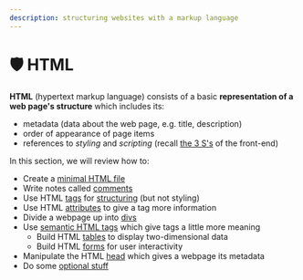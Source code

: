 ```yaml
---
description: structuring websites with a markup language
---
```


# 🛡️ HTML

**HTML** (hypertext markup language) consists of a basic **representation of a web page's structure** which includes its:

* metadata (data about the web page, e.g. title, description)
* order of appearance of page items
* references to _styling_ and _scripting_ (recall [the 3 S's](broken-reference) of the front-end)

In this section, we will review how to:

* Create a [minimal HTML file](html-setup.md)
* Write notes called [comments](html-commenting.md)
* Use HTML [tags](html-tag-structure.md) for [structuring](html-tag-structure.md) (but not styling)
* Use HTML [attributes](html-tag-structure.md) to give a tag more information
* Divide a webpage up into [divs](html-div.md)
* Use [semantic HTML tags](broken-reference) which give tags a little more meaning
  * Build HTML [tables](html-table-tags.md) to display two-dimensional data
  * Build HTML [forms](html-forms/) for user interactivity
* Manipulate the HTML [head](html-head.md) which gives a webpage its metadata
* Do some [optional stuff](https://github.com/joncoded/jonsdocs/blob/main/code/webdev/html/broken-reference/README.md)
